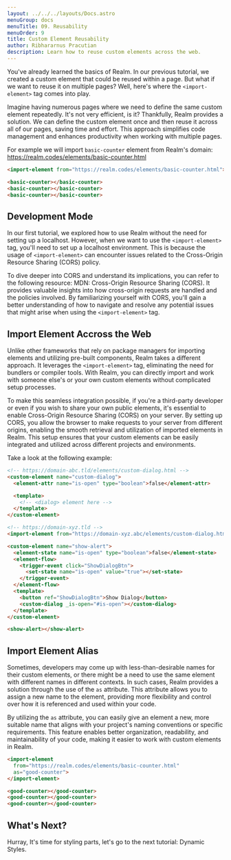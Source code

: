 ```yaml
---
layout: ../../../layouts/Docs.astro
menuGroup: docs
menuTitle: 09. Reusability
menuOrder: 9
title: Custom Element Reusability
author: Ribhararnus Pracutian
description: Learn how to reuse custom elements across the web.
---
```


You've already learned the basics of Realm. In our previous tutorial, we created a custom element that could be reused within a page. But what if we want to reuse it on multiple pages? Well, here's where the `<import-element>` tag comes into play.

Imagine having numerous pages where we need to define the same custom element repeatedly. It's not very efficient, is it? Thankfully, Realm provides a solution. We can define the custom element once and then reuse it across all of our pages, saving time and effort. This approach simplifies code management and enhances productivity when working with multiple pages.

For example we will import `basic-counter` element from Realm's domain: <anchor-link href="https://realm.codes/elements/basic-counter.html">https://realm.codes/elements/basic-counter.html</anchor-link>

```html
<import-element from="https://realm.codes/elements/basic-counter.html"></import-element>

<basic-counter></basic-counter>
<basic-counter></basic-counter>
<basic-counter></basic-counter>
```

<import-element from="https://realm.codes/elements/basic-counter.html"></import-element>
<realm-demo>
  <basic-counter></basic-counter>
  <basic-counter></basic-counter>
  <basic-counter></basic-counter>
</realm-demo>

## Development Mode

In our first tutorial, we explored how to use Realm without the need for setting up a localhost. However, when we want to use the `<import-element>` tag, you'll need to set up a localhost environment. This is because the usage of `<import-element>` can encounter issues related to the Cross-Origin Resource Sharing (CORS) policy.

To dive deeper into CORS and understand its implications, you can refer to the following resource: <anchor-link href="https://developer.mozilla.org/en-US/docs/Web/HTTP/CORS" target="_blank">MDN: Cross-Origin Resource Sharing (CORS)</anchor-link>. It provides valuable insights into how cross-origin requests are handled and the policies involved. By familiarizing yourself with CORS, you'll gain a better understanding of how to navigate and resolve any potential issues that might arise when using the `<import-element>` tag.

## Import Element Accross the Web

Unlike other frameworks that rely on package managers for importing elements and utilizing pre-built components, Realm takes a different approach. It leverages the `<import-element>` tag, eliminating the need for bundlers or compiler tools. With Realm, you can directly import and work with someone else's or your own custom elements without complicated setup processes.

To make this seamless integration possible, if you're a third-party developer or even if you wish to share your own public elements, it's essential to enable Cross-Origin Resource Sharing (CORS) on your server. By setting up CORS, you allow the browser to make requests to your server from different origins, enabling the smooth retrieval and utilization of imported elements in Realm. This setup ensures that your custom elements can be easily integrated and utilized across different projects and environments.

Take a look at the following example:

```html
<!-- https://domain-abc.tld/elements/custom-dialog.html -->
<custom-element name="custom-dialog">
  <element-attr name="is-open" type="boolean">false</element-attr>

  <template>
    <!-- <dialog> element here -->
  </template>
</custom-element>

<!-- https://domain-xyz.tld -->
<import-element from="https://domain-xyz.abc/elements/custom-dialog.html"></import-element>

<custom-element name="show-alert">
  <element-state name="is-open" type="boolean">false</element-state>
  <element-flow>
    <trigger-event click="ShowDialogBtn">
      <set-state name="is-open" value="true"></set-state>
    </trigger-event>
  </element-flow>
  <template>
    <button ref="ShowDialogBtn">Show Dialog</button>
    <custom-dialog _is-open="#is-open"></custom-dialog>
  </template>
</custom-element>

<show-alert></show-alert>
```


## Import Element Alias

Sometimes, developers may come up with less-than-desirable names for their custom elements, or there might be a need to use the same element with different names in different contexts. In such cases, Realm provides a solution through the use of the `as` attribute. This attribute allows you to assign a new name to the element, providing more flexibility and control over how it is referenced and used within your code.

By utilizing the `as` attribute, you can easily give an element a new, more suitable name that aligns with your project's naming conventions or specific requirements. This feature enables better organization, readability, and maintainability of your code, making it easier to work with custom elements in Realm.

```html
<import-element
  from="https://realm.codes/elements/basic-counter.html"
  as="good-counter">
</import-element>

<good-counter></good-counter>
<good-counter></good-counter>
<good-counter></good-counter>
```

<import-element from="https://realm.codes/elements/basic-counter.html" as="good-counter"></import-element>

<realm-demo>
  <good-counter></good-counter>
  <good-counter></good-counter>
  <good-counter></good-counter>
</realm-demo>

## What's Next?
Hurray, It's time for styling parts, let's go to the next tutorial: <anchor-link href="/docs/learn/css">Dynamic Styles</anchor-link>.
